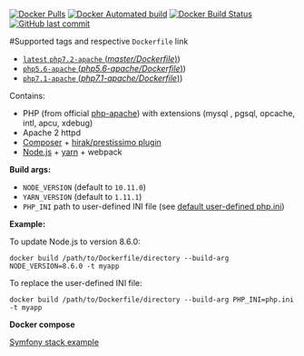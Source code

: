 [![Docker Pulls](https://img.shields.io/docker/pulls/gl1m/docker-php.svg)](https://hub.docker.com/r/gl1m/docker-php/)
[![Docker Automated build](https://img.shields.io/docker/automated/gl1m/docker-php.svg)](https://hub.docker.com/r/gl1m/docker-php/)
[![Docker Build Status](https://img.shields.io/docker/build/gl1m/docker-php.svg)](https://hub.docker.com/r/gl1m/docker-php/)
[![GitHub last commit](https://img.shields.io/github/last-commit/glimberger/docker-php.svg)](https://github.com/glimberger/docker-php)

#Supported tags and respective `Dockerfile` link

- [`latest` `php7.2-apache` (*master/Dockerfile*)](https://github.com/glimberger/docker-php/blob/master/Dockerfile))
- [`php5.6-apache` (*php5.6-apache/Dockerfile*)](https://github.com/glimberger/docker-php/blob/php5.6-apache/Dockerfile))
- [`php7.1-apache` (*php7.1-apache/Dockerfile*)](https://github.com/glimberger/docker-php/blob/php7.1-apache/Dockerfile))


Contains:

- PHP (from official [php-apache](https://hub.docker.com/_/php/)) with extensions (mysql , pgsql, opcache, intl, apcu, xdebug)
- Apache 2 httpd
- [Composer](https://getcomposer.org/) + [hirak/prestissimo plugin](https://github.com/hirak/prestissimo)
- [Node.js](https://nodejs.org/en/) + [yarn](https://yarnpkg.com/lang/en/) + webpack


**Build args:**

- `NODE_VERSION` (default to `10.11.0`)
- `YARN_VERSION` (default to `1.11.1`)
- `PHP_INI` path to user-defined INI file (see [default user-defined php.ini](https://github.com/glimberger/docker-php/blob/master/php.ini))

**Example:**

To update Node.js to version 8.6.0:
````
docker build /path/to/Dockerfile/directory --build-arg NODE_VERSION=8.6.0 -t myapp
````
To replace the user-defined INI file:
````
docker build /path/to/Dockerfile/directory --build-arg PHP_INI=php.ini -t myapp
````

**Docker compose**

[Symfony stack example](https://gist.github.com/glimberger/50ee9b7f0340c41f3e7fefd402a05768)
